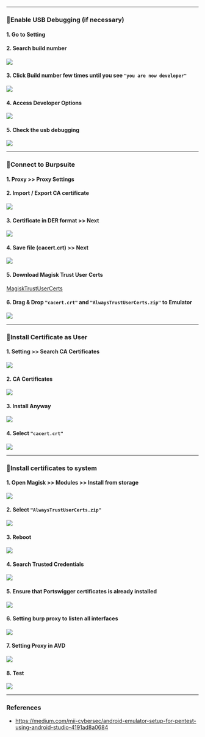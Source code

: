 
---

### 🔰Enable USB Debugging (if necessary)
#### 1. Go to Setting
#### 2. Search build number
![](/Android-Pentest/Setup/Images/Connect%20AVD%20to%20Burpsuite/Pasted%20image%2020241024134312.png)

#### 3. Click Build number few times until you see `"you are now developer"`
![](/Android-Pentest/Setup/Images/Connect%20AVD%20to%20Burpsuite/Screenshot%202024-10-24%20134341.png)

#### 4. Access Developer Options
![](/Android-Pentest/Setup/Images/Connect%20AVD%20to%20Burpsuite/Pasted%20image%2020241024134515.png)

#### 5. Check the usb debugging
![](/Android-Pentest/Setup/Images/Connect%20AVD%20to%20Burpsuite/Pasted%20image%2020241024134553.png)

---

### 🔰Connect to Burpsuite
#### 1. Proxy >> Proxy Settings 
#### 2. Import / Export CA certificate
![](/Android-Pentest/Setup/Images/Connect%20AVD%20to%20Burpsuite/Pasted%20image%2020241024134953.png)

#### 3. Certificate in DER format >> Next
![](/Android-Pentest/Setup/Images/Connect%20AVD%20to%20Burpsuite/Pasted%20image%2020241024135129.png)

#### 4. Save file (cacert.crt) >> Next
![](/Android-Pentest/Setup/Images/Connect%20AVD%20to%20Burpsuite/Pasted%20image%2020241024135307.png)

#### 5. Download Magisk Trust User Certs
[MagiskTrustUserCerts](https://github.com/NVISOsecurity/MagiskTrustUserCerts/releases)

#### 6. Drag & Drop `"cacert.crt"` and `"AlwaysTrustUserCerts.zip"` to Emulator
![](/Android-Pentest/Setup/Images/Connect%20AVD%20to%20Burpsuite/Pasted%20image%2020241024135752.png)

---

### 🔰Install Certificate as User
#### 1. Setting >> Search CA Certificates
![](/Android-Pentest/Setup/Images/Connect%20AVD%20to%20Burpsuite/Screenshot%202024-10-24%20135905.png)

#### 2. CA Certificates
![](/Android-Pentest/Setup/Images/Connect%20AVD%20to%20Burpsuite/Screenshot%202024-10-24%20140023.png)

#### 3. Install Anyway
![](/Android-Pentest/Setup/Images/Connect%20AVD%20to%20Burpsuite/Screenshot%202024-10-24%20140038.png)

#### 4. Select `"cacert.crt"`
![](/Android-Pentest/Setup/Images/Connect%20AVD%20to%20Burpsuite/Screenshot%202024-10-24%20140103.png)

---

### 🔰Install certificates to system

#### 1. Open Magisk >> Modules >> Install from storage
![](/Android-Pentest/Setup/Images/Connect%20AVD%20to%20Burpsuite/Pasted%20image%2020241024140355.png)

#### 2. Select `"AlwaysTrustUserCerts.zip"`
![](/Android-Pentest/Setup/Images/Connect%20AVD%20to%20Burpsuite/Screenshot%202024-10-24%20140103.png)

#### 3. Reboot
![](/Android-Pentest/Setup/Images/Connect%20AVD%20to%20Burpsuite/Screenshot%202024-10-24%20140417.png)

#### 4. Search Trusted Credentials
![](/Android-Pentest/Setup/Images/Connect%20AVD%20to%20Burpsuite/Pasted%20image%2020241024141105.png)

#### 5. Ensure that Portswigger certificates is already installed
![](/Android-Pentest/Setup/Images/Connect%20AVD%20to%20Burpsuite/Pasted%20image%2020241024141211.png)

#### 6. Setting burp proxy to listen all interfaces
![](/Android-Pentest/Setup/Images/Connect%20AVD%20to%20Burpsuite/Pasted%20image%2020241024141304.png)

#### 7. Setting Proxy in AVD
![](/Android-Pentest/Setup/Images/Connect%20AVD%20to%20Burpsuite/Pasted%20image%2020241024141433.png)

#### 8. Test
![](/Android-Pentest/Setup/Images/Connect%20AVD%20to%20Burpsuite/Pasted%20image%2020241024141625.png)

---
### References
- https://medium.com/mii-cybersec/android-emulator-setup-for-pentest-using-android-studio-4191ad8a0684

